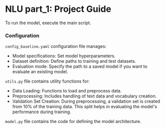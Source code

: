 # NLU part_1: Project Guide

To run the model, execute the main script.

### Configuration
`config_baseline.yaml` configuration file manages:

- Model specifications: Set model hyperparameters.
- Dataset definition: Define paths to training and test datasets.
- Evaluation mode: Specify the path to a saved model if you want to evaluate an existing model.

`utils.py` file contains utility functions for:
- Data Loading: Functions to load and preprocess data.
- Preprocessing: Includes handling of text data and vocabulary creation.
- Validation Set Creation: During preprocessing, a validation set is created from 10% of the training data. This split helps in evaluating the model's performance during training.

`model.py` file contains the code for defining the model architecture. 
